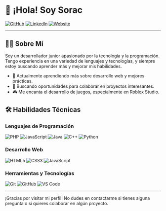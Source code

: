 # 👋 ¡Hola! Soy Sorac

[![GitHub](https://img.shields.io/badge/GitHub-%23121011.svg?style=flat&logo=github&logoColor=white)](https://github.com/tu-usuario)
[![LinkedIn](https://img.shields.io/badge/LinkedIn-%230077B5.svg?style=flat&logo=linkedin&logoColor=white)](https://www.linkedin.com/in/tu-usuario)
[![Website](https://img.shields.io/badge/Website-%23000000.svg?style=flat&logo=wordpress&logoColor=white)](https://tu-web.com)

---

## 👨‍💻 Sobre Mí

Soy un desarrollador junior apasionado por la tecnología y la programación. Tengo experiencia en una variedad de lenguajes y tecnologías, y siempre estoy buscando aprender más y mejorar mis habilidades.

- 🌱 Actualmente aprendiendo más sobre desarrollo web y mejores prácticas.
- 💼 Buscando oportunidades para colaborar en proyectos interesantes.
- 🎮 Me encanta el desarrollo de juegos, especialmente en Roblox Studio.

## 🛠️ Habilidades Técnicas

### Lenguajes de Programación
![PHP](https://img.shields.io/badge/PHP-777BB4?style=flat&logo=php&logoColor=white)
![JavaScript](https://img.shields.io/badge/JavaScript-F7DF1E?style=flat&logo=javascript&logoColor=black)
![Java](https://img.shields.io/badge/Java-007396?style=flat&logo=java&logoColor=white)
![C++](https://img.shields.io/badge/C++-00599C?style=flat&logo=c%2B%2B&logoColor=white)
![Python](https://img.shields.io/badge/Python-3776AB?style=flat&logo=python&logoColor=white)

### Desarrollo Web
![HTML5](https://img.shields.io/badge/HTML5-E34F26?style=flat&logo=html5&logoColor=white)
![CSS3](https://img.shields.io/badge/CSS3-1572B6?style=flat&logo=css3&logoColor=white)
![JavaScript](https://img.shields.io/badge/JavaScript-F7DF1E?style=flat&logo=javascript&logoColor=black)

### Herramientas y Tecnologías
![Git](https://img.shields.io/badge/Git-F05032?style=flat&logo=git&logoColor=white)
![GitHub](https://img.shields.io/badge/GitHub-181717?style=flat&logo=github&logoColor=white)
![VS Code](https://img.shields.io/badge/VS%20Code-007ACC?style=flat&logo=visual-studio-code&logoColor=white)

---

¡Gracias por visitar mi perfil! No dudes en contactarme si tienes alguna pregunta o si quieres colaborar en algún proyecto.
